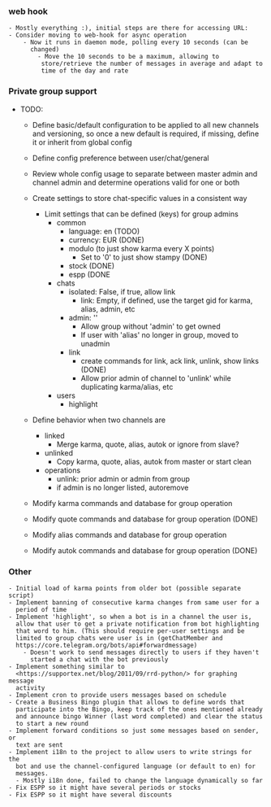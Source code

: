 ### web hook
    - Mostly everything :), initial steps are there for accessing URL:
    - Consider moving to web-hook for async operation
        - Now it runs in daemon mode, polling every 10 seconds (can be
          changed)
            - Move the 10 seconds to be a maximum, allowing to
             store/retrieve the number of messages in average and adapt to
             time of the day and rate

### Private group support
  - TODO:
    - Define basic/default configuration to be applied to all new channels 
    and versioning, so once a new default is required, if missing, define
     it or inherit from global config
    - Define config preference between user/chat/general
    - Review whole config usage to separate between master admin and channel
      admin and determine operations valid for one or both

    - Create settings to store chat-specific values in a consistent way
        - Limit settings that can be defined (keys) for group admins
            - common
                - language: en (TODO)
                - currency: EUR (DONE)
                - modulo (to just show karma every X points)
                    - Set to '0' to just show stampy  (DONE)
                - stock (DONE)
                - espp (DONE
            - chats
                - isolated: False, if true, allow link
                    - link: Empty, if defined, use the target gid for karma, alias, admin, etc
                - admin: ''
                    - Allow group without 'admin' to get owned
                    - If user with 'alias' no longer in group, moved to 
                    unadmin
                - link
                    - create commands for link, ack link, unlink, show links (DONE)
                  - Allow prior admin of channel to 'unlink' while  
                  duplicating karma/alias, etc
            - users
                - highlight
    
    - Define behavior when two channels are
        - linked
            - Merge karma, quote, alias, autok or ignore from slave?
        - unlinked
            - Copy karma, quote, alias, autok from master or start clean
        - operations
            - unlink: prior admin or admin from group
            - if admin is no longer listed, autoremove
    - Modify karma commands and database for group operation
    - Modify quote commands and database for group operation (DONE)
    - Modify alias commands and database for group operation
    - Modify autok commands and database for group operation (DONE)
      
### Other
    - Initial load of karma points from older bot (possible separate script)
    - Implement banning of consecutive karma changes from same user for a
      period of time
    - Implement 'highlight', so when a bot is in a channel the user is,
      allow that user to get a private notification from bot highlighting
      that word to him. (This should require per-user settings and be
      limited to group chats were user is in (getChatMember and
      https://core.telegram.org/bots/api#forwardmessage)
        - Doesn't work to send messages directly to users if they haven't 
          started a chat with the bot previously
    - Implement something similar to
      <https://supportex.net/blog/2011/09/rrd-python/> for graphing message
      activity
    - Implement cron to provide users messages based on schedule
    - Create a Business Bingo plugin that allows to define words that
      participate into the Bingo, keep track of the ones mentioned already
      and announce bingo Winner (last word completed) and clear the status
      to start a new round
    - Implement forward conditions so just some messages based on sender, or
      text are sent
    - Implement i18n to the project to allow users to write strings for the 
      bot and use the channel-configured language (or default to en) for 
      messages.
      - Mostly i18n done, failed to change the language dynamically so far
    - Fix ESPP so it might have several periods or stocks
    - Fix ESPP so it might have several discounts
